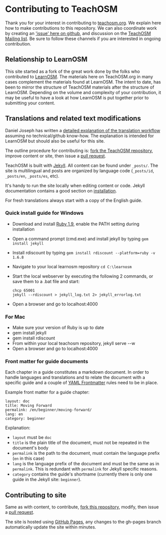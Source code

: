 # Contributing to TeachOSM

Thank you for your interest in contributing to [teachosm.org](http://teachosm.org). We explain here how to make
contributions to this repository. We can also coordinate work by creating an ['issue' here on github](https://github.com/osmlab/teachosm/issues?state=open), and discussion on the [TeachOSM Mailing list](https://lists.openstreetmap.org/listinfo/teachosm). Be sure to follow these channels if you are interested in ongoing contribution. 

## Relationship to LearnOSM

This site started as a fork of the great work done by the folks who contributed to [LearnOSM](http://learnosm.org).  The materials here on TeachOSM.org in many cases complement the materials found at LearnOSM. The intent to date, has been to mirror the structure of TeachOSM materials after the structure of LearnOSM. Depending on the volume and complexity of your contribution, it may be useful to have a look at how LearnOSM is put together prior to submitting your content.

## Translations and related text modifications

Daniel Joseph has written a [detailed explanation of the translation workflow](https://github.com/AmericanRedCross/Guides/blob/master/TranslationWorkflow_LearnOSM/translatorWorkflow.md) assuming no technical/github know-how.  The explanation is intended for LearnOSM but should also be useful for this site.

The outline procedure for contributing is: [fork the TeachOSM repository](https://help.github.com/articles/fork-a-repo), improve content or site, then issue a [pull request](https://help.github.com/articles/using-pull-requests).

TeachOSM is built with [Jekyll](http://jekyllrb.com/). All content can be found under `_posts/`. The site is multilingual and posts are organized by language code (`_posts/id`, `_posts/en`, `_posts/es`, etc).

It's handy to run the site locally when editing content or code. Jekyll documentation contains a good section on [installation](http://jekyllrb.com/docs/installation/).

For fresh translations always start with a copy of the English guide.

### Quick install guide for Windows

- Download and install [Ruby 1.9](http://rubyinstaller.org/downloads/), enable the PATH setting during installation
- Open a command prompt (cmd.exe) and install jekyll by typing `gem install jekyll`
- Install rdiscount by typing `gem install rdiscount --platform=ruby -v 1.6.8`
- Navigate to your local learnosm repository `cd C:\learnosm`
- Start the local webserver by executing the following 2 commands, or save them to a .bat file and start:

	```
    chcp 65001
    jekyll --rdiscount > jekyll_log.txt 2> jekyll_errorlog.txt
    ```

- Open a browser and go to localhost:4000

### For Mac 

- Make sure your version of Ruby is up to date
- gem install jekyll
- gem install rdiscount
- From within your local teachosm repository, jekyll serve --w
- Open a browser and go to localhost:4000

### Front matter for guide documents

Each chapter in a guide constitutes a markdown document. In order to handle languages and translations and to relate the document with a specific guide and a couple of [YAML Frontmatter](https://github.com/mojombo/jekyll/wiki/YAML-Front-Matter) rules need to be in place.

Example front matter for a guide chapter:

    layout: doc
    title: Moving Forward
    permalink: /en/beginner/moving-forward/
    lang: en
    category: beginner

Explanation:

- `layout` must be `doc`
- `title` is the plain title of the document, must not be repeated in the document's body
- `permalink` is the path to the document, must contain the language prefix (`en` in this case)
- `lang` is the language prefix of the document and must be the same as in `permalink`. This is redundant with `permalink` for Jekyll specific reasons.
- `category` contains the guide's shortname (currently there is only one guide in the Jekyll site: `beginner`).

## Contributing to site

Same as with content, to contribute, [fork this repository](https://help.github.com/articles/fork-a-repo), modify, then issue a [pull request](https://help.github.com/articles/using-pull-requests).

The site is hosted using [GitHub Pages](http://pages.github.com/), any changes to the gh-pages branch automatically update the site within minutes.
